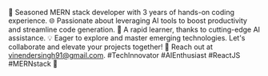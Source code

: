 🚀 Seasoned MERN stack developer with 3 years of hands-on coding experience. 
🌐 Passionate about leveraging AI tools to boost productivity and streamline code generation. 
🚀 A rapid learner, thanks to cutting-edge AI assistance. 💡 Eager to explore and master emerging technologies. 
Let's collaborate and elevate your projects together! 
🚀 Reach out at vinendersingh91@gmail.com. #TechInnovator
#AIEnthusiast #ReactJS #MERNstack 🚀
<!---
vinender/vinender is a ✨ special ✨ repository because its `README.md` (this file) appears on your GitHub profile.
You can click the Preview link to take a look at your changes.
--->
